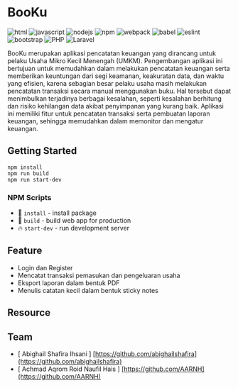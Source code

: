 # BooKu

![html](https://img.shields.io/static/v1?message=HTML&logo=html5&labelColor=5c5c5c&color=1182c3&label=%20) 
![javascript](https://img.shields.io/static/v1?message=JavaScript&logo=javascript&labelColor=5c5c5c&color=1182c3&label=%20)
![nodejs](https://img.shields.io/static/v1?message=NodeJs&logo=node.js&labelColor=5c5c5c&color=1182c3&label=%20)
![npm](https://img.shields.io/static/v1?message=npm&logo=npm&labelColor=5c5c5c&color=1182c3&label=%20)
![webpack](https://img.shields.io/static/v1?message=Webpack%204&logo=webpack&labelColor=5c5c5c&color=1182c3&label=%20)
![babel](https://img.shields.io/static/v1?message=Babel&logo=babel&labelColor=5c5c5c&color=1182c3&label=%20)
![eslint](https://img.shields.io/static/v1?message=ESLint&logo=eslint&labelColor=5c5c5c&color=1182c3&label=%20)
![bootstrap](https://img.shields.io/static/v1?message=Bootstrap%205&logo=bootstrap&labelColor=5c5c5c&color=1182c3&label=%20)
![PHP](https://img.shields.io/static/v1?message=PHP&logo=php&labelColor=5c5c5c&color=1182c3&label=%20)
![Laravel](https://img.shields.io/static/v1?message=Laravel&logo=laravel&labelColor=5c5c5c&color=1182c3&label=%20)

BooKu merupakan aplikasi pencatatan keuangan yang dirancang untuk pelaku Usaha Mikro Kecil Menengah (UMKM). Pengembangan aplikasi ini bertujuan untuk memudahkan dalam melakukan pencatatan keuangan serta memberikan keuntungan dari segi keamanan, keakuratan data, dan waktu yang efisien, karena sebagian besar pelaku usaha masih melakukan pencatatan transaksi secara manual menggunakan buku. Hal tersebut dapat menimbulkan terjadinya berbagai kesalahan, seperti kesalahan berhitung dan risiko kehilangan data akibat penyimpanan yang kurang baik. Aplikasi ini memiliki fitur untuk pencatatan transaksi serta pembuatan laporan keuangan, sehingga memudahkan dalam memonitor dan mengatur keuangan. 

## Getting Started
```
npm install
npm run build
npm run start-dev
```
### NPM Scripts
* 📱 `install` - install package 
* 🔧 `build` - build web app for production
* 🔥 `start-dev` - run development server

## Feature
* Login dan Register
* Mencatat transaksi pemasukan dan pengeluaran usaha
* Eksport laporan dalam bentuk PDF
* Menulis catatan kecil dalam bentuk sticky notes

## Resource

## Team
* [ Abighail Shafira Ihsani ] [https://github.com/abighailshafira](https://github.com/abighailshafira)
* [ Achmad Aqrom Roid Naufil Hais ] [https://github.com/AARNH](https://github.com/AARNH)
